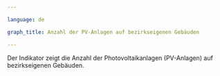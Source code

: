 ```yaml
---

language: de   

graph_title: Anzahl der PV-Anlagen auf bezirkseigenen Gebäuden

---
```


Der Indikator zeigt die Anzahl der Photovoltaikanlagen (PV-Anlagen) auf bezirkseigenen Gebäuden.
